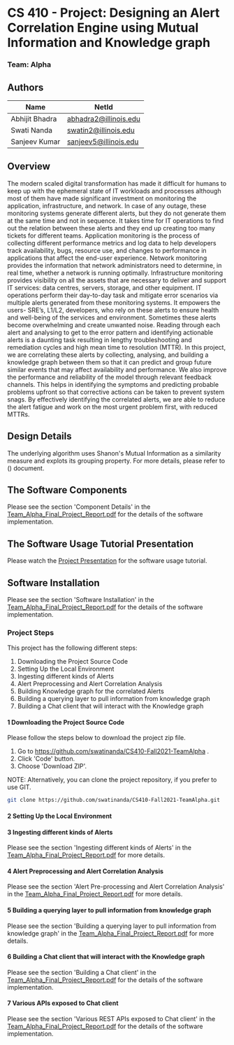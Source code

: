 # CS 410 - Project: Designing an Alert Correlation Engine using Mutual Information and Knowledge graph

### Team: Alpha

## Authors
| Name                | NetId                 |
| ------------------- | --------------------- |
| Abhijit Bhadra         | abhadra2@illinois.edu |
| Swati Nanda         | swatin2@illinois.edu |
| Sanjeev Kumar         | sanjeev5@illinois.edu |

## Overview

The modern scaled digital transformation has made it difficult for humans to keep up with the ephemeral state of IT workloads and processes although most of them have made significant investment on monitoring the application, infrastructure, and network. In case of any outage, these monitoring systems generate different alerts, but they do not generate them at the same time and not in sequence. It takes time for IT operations to find out the relation between these alerts and they end up creating too many tickets for different teams.
Application monitoring is the process of collecting different performance metrics and log data to help developers track availability, bugs, resource use, and changes to performance in applications that affect the end-user experience. Network monitoring provides the information that network administrators need to determine, in real time, whether a network is running optimally. Infrastructure monitoring provides visibility on all the assets that are necessary to deliver and support IT services: data centres, servers, storage, and other equipment. IT operations perform their day-to-day task and mitigate error scenarios via multiple alerts generated from these monitoring systems. It empowers the users- SRE’s, L1/L2, developers, who rely on these alerts to ensure health and well-being of the services and environment. Sometimes these alerts become overwhelming and create unwanted noise. Reading through each alert and analysing to get to the error pattern and identifying actionable alerts is a daunting task resulting in lengthy troubleshooting and remediation cycles and high mean time to resolution (MTTR).
In this project, we are correlating these alerts by collecting, analysing, and building a knowledge graph between them so that it can predict and group future similar events that may affect availability and performance. We also improve the performance and reliability of the model through relevant feedback channels. This helps in identifying the symptoms and predicting probable problems upfront so that corrective actions can be taken to prevent system snags. By effectively identifying the correlated alerts, we are able to reduce the alert fatigue and work on the most urgent problem first, with reduced MTTRs.

## Design Details

The underlying algorithm uses Shanon's Mutual Information as a similarity measure and explots its grouping property.
For more details, please refer to () document.

## The Software Components

Please see the section 'Component Details' in the [Team_Alpha_Final_Project_Report.pdf](/Team_Alpha_Final_Project_Report.pdf) for the details of the software  implementation.

## The Software Usage Tutorial Presentation

Please watch the [Project Presentation](https://mediaspace.illinois.edu/media/t/1_381l1bdt) for the software usage tutorial.

## Software  Installation

Please see the section 'Software Installation' in the [Team_Alpha_Final_Project_Report.pdf](/Team_Alpha_Final_Project_Report.pdf) for the details of the software  implementation.

### Project Steps

This project has the following different steps:

1. Downloading the Project Source Code
2. Setting Up the Local Environment
3. Ingesting different kinds of Alerts 
4. Alert Preprocessing and Alert Correlation Analysis
5. Building Knowledge graph for the correlated Alerts
6. Building a querying layer to pull information from knowledge graph
7. Building a Chat client that will interact with the Knowledge graph

#### 1 Downloading the Project Source Code

Please follow the steps below to download the project zip file.

1. Go to https://github.com/swatinanda/CS410-Fall2021-TeamAlpha .
2. Click 'Code' button.
3. Choose 'Download ZIP'.

NOTE: Alternatively, you can clone the project repository, if you prefer to use GIT.

```bash
git clone https://github.com/swatinanda/CS410-Fall2021-TeamAlpha.git
```

#### 2 Setting Up the Local Environment


#### 3 Ingesting different kinds of Alerts

Please see the section 'Ingesting different kinds of Alerts' in the [Team_Alpha_Final_Project_Report.pdf](/Team_Alpha_Final_Project_Report.pdf) for more details.

#### 4 Alert Preprocessing and Alert Correlation Analysis
Please see the section 'Alert Pre-processing and Alert Correlation Analysis' in the [Team_Alpha_Final_Project_Report.pdf](/Team_Alpha_Final_Project_Report.pdf) for more details.

#### 5 Building a querying layer to pull information from knowledge graph
Please see the section 'Building a querying layer to pull information from knowledge graph' in the [Team_Alpha_Final_Project_Report.pdf](/Team_Alpha_Final_Project_Report.pdf) for more details.

#### 6 Building a Chat client that will interact with the Knowledge graph
Please see the section 'Building a Chat client' in the [Team_Alpha_Final_Project_Report.pdf](/Team_Alpha_Final_Project_Report.pdf) for the details of the software  implementation.

#### 7 Various APIs exposed to Chat client
Please see the section 'Various REST APIs exposed to Chat client' in the [Team_Alpha_Final_Project_Report.pdf](/Team_Alpha_Final_Project_Report.pdf) for the details of the software  implementation.
